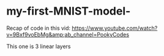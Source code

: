 # my-first-MNIST-model-
Recap of code in this vid: https://www.youtube.com/watch?v=9Bxf9voEbMg&amp;ab_channel=PookyCodes

This one is 3 linear layers

